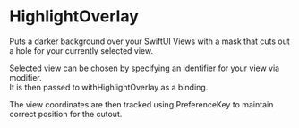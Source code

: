 # HighlightOverlay

Puts a darker background over your SwiftUI Views with a mask that 
cuts out a hole for your currently selected view.  
  
Selected view can be chosen by specifying an identifier for your view via modifier.  
It is then passed to withHighlightOverlay as a binding.  
  
The view coordinates are then tracked using PreferenceKey to maintain correct
position for the cutout.
